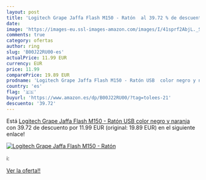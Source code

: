 ```yaml
---
layout: post
title: 'Logitech Grape Jaffa Flash M150 - Ratón  al 39.72 % de descuento'
date: 
image: 'https://images-eu.ssl-images-amazon.com/images/I/41sprf2AbjL._SL200_.jpg'
comments: true
category: ofertas
author: ring
slug: 'B00J22RU00-es'
actualPrice: 11.99 EUR
currency: EUR
price: 11.99
comparePrice: 19.89 EUR
prodname: 'Logitech Grape Jaffa Flash M150 - Ratón USB  color negro y naranja'
country: 'es'
flag: '🇪🇸'
buyurl: 'https://www.amazon.es/dp/B00J22RU00/?tag=tolees-21'
descuento: '39.72'
---
```


Está [Logitech Grape Jaffa Flash M150 - Ratón USB  color negro y naranja](https://www.amazon.es/dp/B00J22RU00/?tag=tolees-21) con 39.72 de descuento por 11.99 EUR (original: 19.89 EUR) en el siguiente enlace!

[![Logitech Grape Jaffa Flash M150 - Ratón ](https://images-eu.ssl-images-amazon.com/images/I/41sprf2AbjL._SL200_.jpg)](https://www.amazon.es/dp/B00J22RU00/?tag=tolees-21)

ℹ️:


[Ver la oferta!!](https://www.amazon.es/dp/B00J22RU00/?tag=tolees-21)
